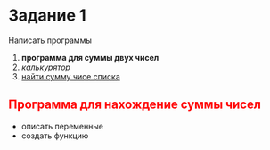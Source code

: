<H1>Задание 1</H1> 
<p>Написать программы</p>

<ol>
  <li><b>программа для суммы двух чисел</b></li>
  <li><i>калькурятор</i></li>
  <li><u>найти сумму чисе списка</u></li>
</ol>

<h2><font color='FF0000'> Программа для нахождение суммы чисел</font></h2>

<ul>
  <li>описать переменные</li>
  <li>создать функцию</li>
</ul>
